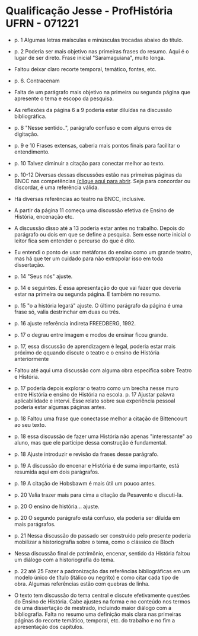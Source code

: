 # Qualificação Jesse - ProfHistória UFRN - 071221

- p. 1 Algumas letras maísculas e minúsculas trocadas abaixo do título.
- p. 2 Poderia ser mais objetivo nas primeiras frases do resumo. Aqui é o lugar de ser direto. Frase inicial "Saramaguiana", muito longa. 
- Faltou deixar claro recorte temporal, temático, fontes, etc.
- p. 6. Contracenam
- Falta de um parágrafo mais objetivo na primeira ou segunda página que apresente o tema e escopo da pesquisa.
- As reflexões da página 6 a 9 poderia estar diluídas na discussão bibliográfica.
- p. 8 "Nesse sentido..", parágrafo confuso e com alguns erros de digitação.
- p. 9 e 10 Frases extensas, caberia mais pontos finais para facilitar o entendimento.
- p. 10 Talvez diminuir a citação para conectar melhor ao texto.
- p. 10-12 Diversas dessas discussões estão nas primeiras páginas da BNCC nas competências [(clique aqui para abrir](http://basenacionalcomum.mec.gov.br/images/historico/BNCC_EnsinoMedio_embaixa_site_110518.pdf). Seja para concordar ou discordar, é uma referência válida.
- Há diversas referências ao teatro na BNCC, inclusive.
- A partir da página 11 começa uma discussão efetiva de Ensino de História, encenação etc.
- A discussão disso até a 13 poderia estar antes no trabalho. Depois do parágrafo ou dois em que se define a pesquisa. Sem esse norte inicial o leitor fica sem entender o percurso do que é dito.
- Eu entendi o ponto de usar metáforas do ensino como um grande teatro, mas há que ter um cuidado para não extrapolar isso em toda dissertação.
- p. 14 "Seus nós" ajuste.
- p. 14 e seguintes. É essa apresentação do que vai fazer que deveria estar na primeira ou segunda página. E também no resumo.
- p. 15 "o a história legará" ajuste. O último parágrafo da página é uma frase só, valia destrinchar em duas ou três.
- p. 16 ajuste referência indireta FREEDBERG, 1992.
- p. 17 o degrau entre imagem e modos de ensinar ficou grande.
- p. 17, essa discussão de aprendizagem é legal, poderia estar mais próximo de qquando discute o teatro e o ensino de História anteriormente
- Faltou até aqui uma discussão com alguma obra específica sobre Teatro e História.
- p. 17 poderia depois explorar o teatro como um brecha nesse muro entre História e ensino de História na escola.
p. 17 Ajustar palavra aplicabilidade e intervi. Esse relato sobre sua experiência pessoal poderia estar algumas páginas antes. 
- p. 18 Faltou uma frase que conectasse melhor a citação de Bittencourt ao seu texto.
- p. 18 essa discussão de fazer uma História não apenas "interessante" ao aluno, mas que ele participe dessa construção é fundamental.
- p. 18 Ajuste introduzir e revisão da frases desse parágrafo.
- p. 19 A discussão do encenar e História é de suma importante, está resumida aqui em dois parágrafos.
- p. 19 A citação de Hobsbawm é mais útil um pouco antes.
- p. 20 Valia trazer mais para cima a citação da Pesavento e discuti-la.
- p. 20 O ensino de história... ajuste.
- p. 20 O segundo parágrafo está confuso, ela poderia ser diluída em mais parágrafos.
- p. 21 Nessa discussão do passado ser construído pelo presente poderia mobilizar a historiografia sobre o tema, como o clássico de Bloch
- Nessa discussão final de patrimônio, encenar, sentido da História faltou um diálogo com a historiografia do tema.
- p. 22 até 25 Fazer a padronização das referências bibliográficas em um modelo único de título (itálico ou negrito) e como citar cada tipo de obra. Algumas referências estão com quebras de linha. 

- O texto tem discussão do tema central e discute efetivamente questões do Ensino de História. Cabe ajustes na forma e no conteúdo nos termos de uma dissertação de mestrado, incluindo maior diálogo com a bibliografia. Falta no resumo  uma definição mais clara nas primeiras páginas do recorte temático, temporal, etc. do trabalho e no fim a apresentação dos capítulos. 
